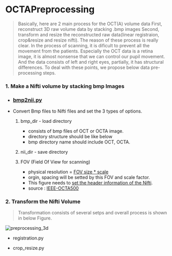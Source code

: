 # OCTAPreprocessing

> Basically, here are 2 main process for the OCT(A) volume data
> First, reconstruct 3D raw volume data by stacking .bmp images
> Second, transform and resize the reconstructed raw data(linear registraion, crop&resize and resize nifti).
> The reason of these process is really clear. In the process of scanning, it is dificult to
> prevent all the movement from the patients. Especially the OCT data is a retina image,
> it is almost nonsense that we can control our pupil movement.
> And the data consists of left and right eyes, partially, it has structural differences.
> To deal with these points, we propose below data pre-processing steps.

### 1. Make a Nifti volume by stacking bmp Images

* ### [bmp2nii.py](https://github.com/nedleeds/OCTAPreprocessing/blob/main/bmp2nii.py#L9)

- Convert Bmp files to Nifti files and set the 3 types of options.

  1. bmp_dir - load directory

     - consists of bmp files of OCT or OCTA image.
     - directory structure should be like below
     - bmp directory name should include OCT, OCTA.
  2. nii_dir - save directory
  3. FOV (Field Of View for scanning)

     - physical resolution = [FOV size * scale](https://github.com/nedleeds/OCTAPreprocessing/blob/main/bmp2nii.py#L82)
     - orgin, spacing will be setted by this FOV and scale factor.
     - This figure needs to [set the header information of the Nifti](https://github.com/nedleeds/OCTAPreprocessing/blob/main/bmp2nii.py#L56).
     - source : [IEEE-OCTA500](https://ieee-dataport.org/open-access/octa-500)

### 2. Transform the Nifti Volume

> Transformation consists of several setps and overall process is shown in below Figure.

![preprocessing_3d](https://user-images.githubusercontent.com/48194000/176991330-8f9d3f5a-e639-4acc-b6e6-f078e7cb6e54.png)

* registration.py


* crop_resize.py

